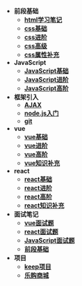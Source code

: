 - **前段基础**
  - [**html学习笔记**](./html/html.md)
  - [**css基础**](./css笔记/css基础.md)
  - [**css进阶**](./css笔记/css进阶.md)
  - [**css高级**](./css笔记/css高级.md)
  - [**css属性补充**](./css笔记/css属性补充.md)
- **JavaScript**
  - [**JavaScript基础**](./javascript/js基础.md)
  - [**JavaScript进阶**](./javascript/js进阶.md)
  - [**JavaScript高阶**](./javascript/js高级.md)
- **框架引入**
  - [**AJAX**](./js到框架进阶/Ajax/AJAX.md)
  - [**node.js入门**](./js到框架进阶/node.js/笔记.md)
  - [**git**](./js到框架进阶/git使用笔记/笔记.md)
- **vue**
  - [**vue基础**](./vue/vue基础.md)
  - [**vue进阶**](./vue/vue进阶.md)
  - [**vue高阶**](./vue/vue高级.md)
  - [**vue知识补充**](./vue/vue知识补充.md)
- **react**
  - [**react基础**](./react/react基础.md)
  - [**react进阶**](./react/react进阶.md)
  - [**react高阶**](./react/react高阶.md)
  - [**react知识补充**](./react/react知识补充.md)
- **面试笔记**
    - [**vue面试题**](./面试题/vue面试.md)
    - [**react面试题**](./面试题/react面试.md)
    - [**JavaScript面试题**](./面试题/javascript面试.md)
    - [**前段基础**](./面试题/前段基础面试.md)
- **项目**
  - [**keep项目**](https://gitee.com/f1927865184/xuan-su-loves-learning)
  - [**乐购商城**](https://gitee.com/f1927865184/xuan-su-loves-learning)

